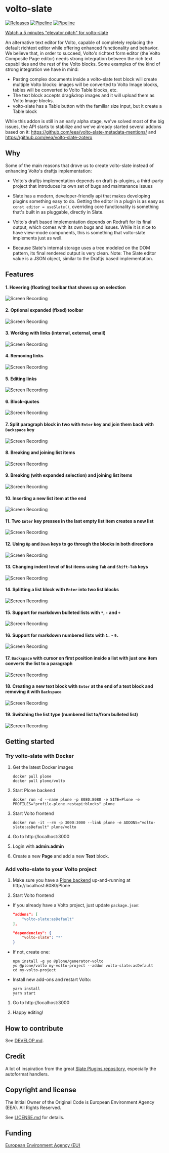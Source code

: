 # volto-slate
[![Releases](https://img.shields.io/github/v/release/eea/volto-slate)](https://github.com/eea/volto-slate/releases)
[![Pipeline](https://ci.eionet.europa.eu/buildStatus/icon?job=volto-addons%2Fvolto-slate%2Fmaster&subject=master)](https://ci.eionet.europa.eu/view/Github/job/volto-addons/job/volto-slate/job/master/display/redirect)
[![Pipeline](https://ci.eionet.europa.eu/buildStatus/icon?job=volto-addons%2Fvolto-slate%2Fdevelop&subject=develop)](https://ci.eionet.europa.eu/view/Github/job/volto-addons/job/volto-slate/job/develop/display/redirect)

[Watch a 5 minutes "elevator pitch" for volto-slate](https://www.youtube.com/watch?v=SOz-rk5e4_w)

An alternative text editor for Volto, capable of completely replacing the default richtext editor while offering enhanced functionality and behavior. We believe that, in order to succeed, Volto's richtext form editor (the Volto Composite Page editor) needs strong integration between the rich text capabilities and the rest of the Volto blocks. Some examples of the kind of strong integration we have in mind:

- Pasting complex documents inside a volto-slate text block will create multiple Volto blocks: images will be converted to Volto Image blocks, tables will be converted to Volto Table blocks, etc.
- The text block accepts drag&drop images and it will upload them as Volto Image blocks.
- volto-slate has a Table button with the familiar size input, but it create a Table block

While this addon is still in an early alpha stage, we've solved most of the big issues, the API starts to stabilize and we've already started several addons based on it: https://github.com/eea/volto-slate-metadata-mentions/ and https://github.com/eea/volto-slate-zotero

## Why

Some of the main reasons that drove us to create volto-slate instead of enhancing Volto's draftjs implementation:

- Volto's draftjs implementation depends on draft-js-plugins, a third-party project that introduces its own set of bugs and maintanance issues
- Slate has a modern, developer-friendly api that makes developing plugins something easy to do. Getting the editor in a plugin is as easy as `const editor = useSlate()`, overriding core functionality is something that's built in as pluggable, directly in Slate.

- Volto's draft based implementation depends on Redraft for its final output, which comes with its own bugs and issues. While it is nice to have view-mode components, this is something that volto-slate implements just as well.
- Because Slate's internal storage uses a tree modeled on the DOM pattern, its final rendered output is very clean. Note: The Slate editor value is a JSON object, similar to the Draftjs based implementation.

## Features

#### 1. Hovering (floating) toolbar that shows up on selection
![Screen Recording](https://raw.githubusercontent.com/eea/volto-slate/master/docs/source/images/1.gif)

#### 2. Optional expanded (fixed) toolbar
![Screen Recording](https://raw.githubusercontent.com/eea/volto-slate/master/docs/source/images/2.gif)

#### 3. Working with links (internal, external, email)
![Screen Recording](https://raw.githubusercontent.com/eea/volto-slate/master/docs/source/images/3.gif)

#### 4. Removing links
![Screen Recording](https://raw.githubusercontent.com/eea/volto-slate/master/docs/source/images/4.gif)

#### 5. Editing links
![Screen Recording](https://raw.githubusercontent.com/eea/volto-slate/master/docs/source/images/5.gif)

#### 6. Block-quotes
![Screen Recording](https://raw.githubusercontent.com/eea/volto-slate/master/docs/source/images/6.gif)

#### 7. Split paragraph block in two with `Enter` key and join them back with `Backspace` key
![Screen Recording](https://raw.githubusercontent.com/eea/volto-slate/master/docs/source/images/7.gif)

#### 8. Breaking and joining list items
![Screen Recording](https://raw.githubusercontent.com/eea/volto-slate/master/docs/source/images/8.gif)

#### 9. Breaking (with expanded selection) and joining list items
![Screen Recording](https://raw.githubusercontent.com/eea/volto-slate/master/docs/source/images/9.gif)

#### 10. Inserting a new list item at the end
![Screen Recording](https://raw.githubusercontent.com/eea/volto-slate/master/docs/source/images/10.gif)

#### 11. Two `Enter` key presses in the last empty list item creates a new list
![Screen Recording](https://raw.githubusercontent.com/eea/volto-slate/master/docs/source/images/11.gif)

#### 12. Using `Up` and `Down` keys to go through the blocks in both directions
![Screen Recording](https://raw.githubusercontent.com/eea/volto-slate/master/docs/source/images/12.gif)

#### 13. Changing indent level of list items using `Tab` and `Shift-Tab` keys
![Screen Recording](https://raw.githubusercontent.com/eea/volto-slate/master/docs/source/images/13.gif)

#### 14. Splitting a list block with `Enter` into two list blocks
![Screen Recording](https://raw.githubusercontent.com/eea/volto-slate/master/docs/source/images/14.gif)

#### 15. Support for markdown bulleted lists with `*`, `-` and `+`
![Screen Recording](https://raw.githubusercontent.com/eea/volto-slate/master/docs/source/images/15.gif)

#### 16. Support for markdown numbered lists with `1.` - `9.`
![Screen Recording](https://raw.githubusercontent.com/eea/volto-slate/master/docs/source/images/16.gif)

#### 17. `Backspace` with cursor on first position inside a list with just one item converts the list to a paragraph
![Screen Recording](https://raw.githubusercontent.com/eea/volto-slate/master/docs/source/images/17.gif)

#### 18. Creating a new text block with `Enter` at the end of a text block and removing it with `Backspace`
![Screen Recording](https://raw.githubusercontent.com/eea/volto-slate/master/docs/source/images/18.gif)

#### 19. Switching the list type (numbered list to/from bulleted list)
![Screen Recording](https://raw.githubusercontent.com/eea/volto-slate/master/docs/source/images/19.gif)

## Getting started

### Try volto-slate with Docker

1. Get the latest Docker images

   ```
   docker pull plone
   docker pull plone/volto
   ```

1. Start Plone backend
   ```
   docker run -d --name plone -p 8080:8080 -e SITE=Plone -e PROFILES="profile-plone.restapi:blocks" plone
   ```

1. Start Volto frontend

   ```
   docker run -it --rm -p 3000:3000 --link plone -e ADDONS="volto-slate:asDefault" plone/volto
   ```

1. Go to http://localhost:3000

1. Login with **admin:admin**

1. Create a new **Page** and add a new **Text** block.

### Add volto-slate to your Volto project

1. Make sure you have a [Plone backend](https://plone.org/download) up-and-running at http://localhost:8080/Plone

1. Start Volto frontend

* If you already have a Volto project, just update `package.json`:

   ```JSON
   "addons": [
       "volto-slate:asDefault"
   ],

   "dependencies": {
       "volto-slate": "*"
   }
   ```

* If not, create one:

   ```
   npm install -g yo @plone/generator-volto
   yo @plone/volto my-volto-project --addon volto-slate:asDefault
   cd my-volto-project
   ```

* Install new add-ons and restart Volto:

   ```
   yarn install
   yarn start
   ```

1. Go to http://localhost:3000

1. Happy editing!

## How to contribute

See [DEVELOP.md](https://github.com/eea/volto-slate/blob/master/DEVELOP.md).

## Credit

A lot of inspiration from the great [Slate Plugins repository](https://github.com/udecode/slate-plugins/), especially the autoformat handlers.

## Copyright and license

The Initial Owner of the Original Code is European Environment Agency (EEA).
All Rights Reserved.

See [LICENSE.md](https://github.com/eea/volto-slate/blob/master/LICENSE.md) for details.

## Funding

[European Environment Agency (EU)](http://eea.europa.eu)
